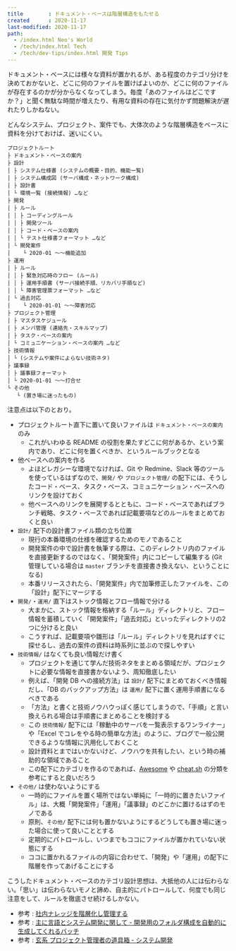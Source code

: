 ```yaml
---
title        : ドキュメント・ベースは階層構造をもたせる
created      : 2020-11-17
last-modified: 2020-11-17
path:
  - /index.html Neo's World
  - /tech/index.html Tech
  - /tech/dev-tips/index.html 開発 Tips
---
```


ドキュメント・ベースには様々な資料が置かれるが、ある程度のカテゴリ分けを決めておかないと、どこに何のファイルを置けばよいのか、どこに何のファイルが存在するのかが分からなくなってしまう。毎度「あのファイルはどこですか？」と聞く無駄な時間が増えたり、有用な資料の存在に気付かず問題解決が遅れたりしかねない。

どんなシステム、プロジェクト、案件でも、大体次のような階層構造をベースに資料を分けておけば、迷いにくい。

```
プロジェクトルート
├ ドキュメント・ベースの案内
├ 設計
│ ├ システム仕様書 (システムの概要・目的、機能一覧)
│ ├ システム構成図 (サーバ構成・ネットワーク構成)
│ ├ 設計書
│ └ 環境一覧 (接続情報) …など
├ 開発
│ ├ ルール
│ │ ├ コーディングルール
│ │ ├ 開発ツール
│ │ ├ コード・ベースの案内
│ │ └ テスト仕様書フォーマット …など
│ └ 開発案件
│    └ 2020-01 〜〜機能追加
├ 運用
│ ├ ルール
│ │ ├ 緊急対応時のフロー (ルール)
│ │ ├ 運用手順書 (サーバ接続手順、リカバリ手順など)
│ │ └ 障害管理票フォーマット …など
│ └ 過去対応
│    └ 2020-01-01 〜〜障害対応
├ プロジェクト管理
│ ├ マスタスケジュール
│ ├ メンバ管理 (連絡先・スキルマップ)
│ ├ タスク・ベースの案内
│ └ コミュニケーション・ベースの案内 …など
├ 技術情報
│ └ (システムや案件によらない技術ネタ)
├ 議事録
│ ├ 議事録フォーマット
│ └ 2020-01-01 〜〜打合せ
└ その他
   └ (置き場に迷ったもの)
```

注意点は以下のとおり。

- プロジェクトルート直下に置いて良いファイルは `ドキュメント・ベースの案内` のみ
  - これがいわゆる README の役割を果たすどこに何があるか、という案内であり、どこに何を置くべきか、というルールブックとなる
- 他ベースへの案内を作る
  - よほどレガシーな環境でなければ、Git や Redmine、Slack 等のツールを使っているはずなので、`開発/` や `プロジェクト管理/` の配下には、そうしたコード・ベース、タスク・ベース、コミュニケーション・ベースへのリンクを設けておく
  - 他ベースへのリンクを展開するとともに、コード・ベースであればブランチ戦略、タスク・ベースであれば記載要項などのルールをまとめておくと良い
- `設計/` 配下の設計書ファイル類の立ち位置
  - 現行の本番環境の仕様を確認するためのモノであること
  - 開発案件の中で設計書を執筆する際は、このディレクトリ内のファイルを直接更新するのではなく、「開発案件」内にコピーして編集する (Git 管理している場合は `master` ブランチを直接書き換えない、ということになる)
  - 本番リリースされたら、「開発案件」内で加筆修正したファイルを、この「設計」配下にマージする
- `開発/`・`運用/` 直下はストック情報とフロー情報で分ける
  - 大まかに、ストック情報を格納する「ルール」ディレクトリと、フロー情報を蓄積していく「開発案件」「過去対応」といったディレクトリの2つに分けると良い
  - こうすれば、記載要項や雛形は「ルール」ディレクトリを見ればすぐに探せるし、過去の案件の資料は時系列に並ぶので探しやすい
- `技術情報/` はなくても良い情報だけ書く
  - プロジェクトを通じて学んだ技術ネタをまとめる領域だが、プロジェクトに必要な情報を直接書かないよう、周知徹底したい
  - 例えば、「開発 DB への接続方法」は `設計/` 配下にまとめておくべき情報だし、「DB のバックアップ方法」は `運用/` 配下に置く運用手順書になるべきである
  - 「方法」と書くと技術ノウハウっぽく感じてしまうので、「手順」と言い換えられる場合は手順書にまとめることを検討する
  - この `技術情報/` 配下には「稼動中のサーバを一覧表示するワンライナー」や「Excel でコレをやる時の簡単な方法」のように、ブログで一般公開できるような情報に汎用化しておくこと
  - 設計資料とまではいかないけど、ノウハウを共有したい、という時の補助的な領域であること
  - この配下にカテゴリを作るのであれば、[Awesome](https://github.com/sindresorhus/awesome) や [cheat.sh](http://cheat.sh/) の分類を参考にすると良いだろう
- `その他/` は使わないようにする
  - 一時的にファイルを置く場所ではない単純に「一時的に置きたいファイル」は、大概「開発案件」「運用」「議事録」のどこかに置けるはずのモノである
  - 原則、`その他/` 配下には何も置かないようにするどうしても置き場に迷った場合に使って良いこととする
  - 定期的にパトロールし、いつまでもココにファイルが置かれていない状態にする
  - ココに置かれるファイルの内容に合わせて、「開発」や「運用」の配下に階層を作ってあげることにする

こうしたドキュメント・ベースのカテゴリ設計思想は、大抵他の人には伝わらない。「思い」は伝わらないモノと諦め、自主的にパトロールして、何度でも同じ注意をして、ルールを徹底させ続けるしかない。

- 参考 : [社内ナレッジを階層化し管理する](https://qiita.com/jimpei/items/84db7dbc3c5b4368ebb6)
- 参考 : [主に言語とシステム開発に関して - 開発用のフォルダ構成を自動的に生成してくれるバッチ](https://language-and-engineering.hatenablog.jp/entry/20120126/p1)
- 参考 : [玄系 プロジェクト管理者の道具箱 - システム開発](https://web.archive.org/web/20160718040728/http://www.h6.dion.ne.jp/~akn/pm/SystemDevelopment/SystemDevelopment.html)
